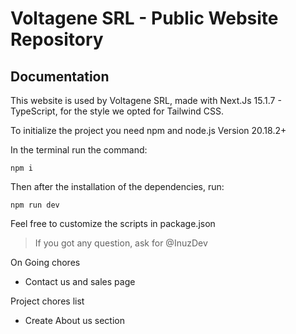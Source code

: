 # Voltagene SRL - Public Website Repository

## Documentation

This website is used by Voltagene SRL, made with Next.Js 15.1.7 - TypeScript, for the style we opted for Tailwind CSS.

To initialize the project you need npm and node.js Version 20.18.2+

In the terminal run the command:

```shell
npm i
```

Then after the installation of the dependencies, run:

```shell
npm run dev
```

Feel free to customize the scripts in package.json

> If you got any question, ask for @InuzDev

On Going chores

- Contact us and sales page

Project chores list

- Create About us section
